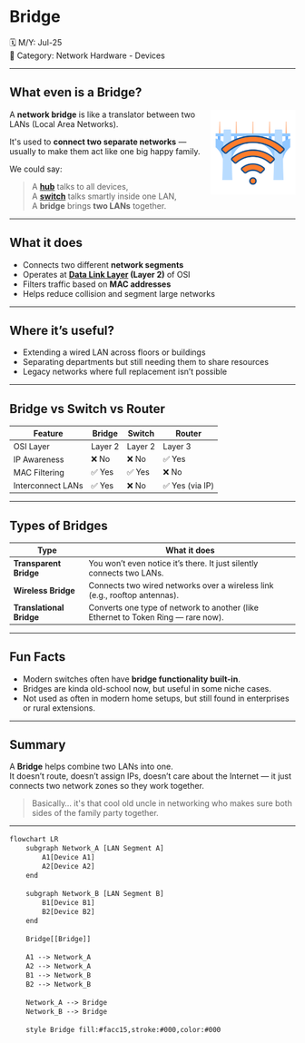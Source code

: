 # Bridge

🗓️ M/Y: Jul-25  
📂 Category: Network Hardware - Devices

---

## What even is a Bridge?

<img align="right" src="images/bridge.png" width="150px" alt="Network Bridge" />

A **network bridge** is like a translator between two LANs (Local Area Networks).

It's used to **connect two separate networks** — usually to make them act like one big happy family.

We could say:
> A **[hub](https://github.com/orze4r/Networking-Journey/blob/main/3.%20Network%20Hardware%20%26%20Topologies/3.1%20-%20Devices/3.1.2%20-%20Hub.md)** talks to all devices,  
> A **[switch](https://github.com/orze4r/Networking-Journey/blob/main/3.%20Network%20Hardware%20%26%20Topologies/3.1%20-%20Devices/3.1.3%20-%20Switch.md)** talks smartly inside one LAN,  
> A **bridge** brings **two LANs** together.

---

## What it does

- Connects two different **network segments**
- Operates at **[Data Link Layer](https://github.com/orze4r/Networking-Journey/blob/main/6.%20Reference%20Models/6.1%20-%20The%20OSI%20Model/6.1.3%20-%20Layer%202%20-%20The%20Data%20Link%20Layer.md) (Layer 2)** of OSI
- Filters traffic based on **MAC addresses**
- Helps reduce collision and segment large networks

---

## Where it’s useful?

- Extending a wired LAN across floors or buildings
- Separating departments but still needing them to share resources
- Legacy networks where full replacement isn’t possible

---

## Bridge vs Switch vs Router

| Feature           | Bridge       | Switch        | Router         |
|------------------|--------------|---------------|----------------|
| OSI Layer        | Layer 2      | Layer 2       | Layer 3        |
| IP Awareness     | ❌ No         | ❌ No          | ✅ Yes          |
| MAC Filtering    | ✅ Yes        | ✅ Yes         | ❌ No           |
| Interconnect LANs| ✅ Yes        | ❌ No          | ✅ Yes (via IP) |

---

## Types of Bridges

| Type          | What it does |
|---------------|--------------|
| **Transparent Bridge** | You won’t even notice it’s there. It just silently connects two LANs. |
| **Wireless Bridge**    | Connects two wired networks over a wireless link (e.g., rooftop antennas). |
| **Translational Bridge** | Converts one type of network to another (like Ethernet to Token Ring — rare now). |

---

## Fun Facts

- Modern switches often have **bridge functionality built-in**.
- Bridges are kinda old-school now, but useful in some niche cases.
- Not used as often in modern home setups, but still found in enterprises or rural extensions.

---

## Summary

A **Bridge** helps combine two LANs into one.  
It doesn’t route, doesn’t assign IPs, doesn’t care about the Internet — it just connects two network zones so they work together.

> Basically… it's that cool old uncle in networking who makes sure both sides of the family party together.

---

```mermaid
flowchart LR
    subgraph Network_A [LAN Segment A]
        A1[Device A1]
        A2[Device A2]
    end

    subgraph Network_B [LAN Segment B]
        B1[Device B1]
        B2[Device B2]
    end

    Bridge[[Bridge]]

    A1 --> Network_A
    A2 --> Network_A
    B1 --> Network_B
    B2 --> Network_B

    Network_A --> Bridge
    Network_B --> Bridge

    style Bridge fill:#facc15,stroke:#000,color:#000
```
